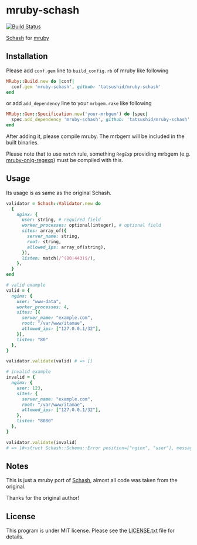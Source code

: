 mruby-schash
============

[![Build Status](https://travis-ci.org/tatsushid/mruby-schash.svg?branch=master)](https://travis-ci.org/tatsushid/mruby-schash)

[Schash][schash] for [mruby](http://mruby.org/)

## Installation

Please add `conf.gem` line to `build_config.rb` of mruby like following

```ruby
MRuby::Build.new do |conf|
  conf.gem 'mruby-schash', github: 'tatsushid/mruby-schash'
end
```

or add `add_dependency` line to your `mrbgem.rake` like following

```ruby
MRuby::Gem::Specification.new('your-mrbgem') do |spec|
  spec.add_dependency 'mruby-schash', github: 'tatsushid/mruby-schash'
end
```

After adding it, please compile mruby. The mrbgem will be included in the
built binaries.

Please note that to use `match` rule, something `RegExp` providing mrbgem (e.g.
[mruby-onig-regexp](https://github.com/mattn/mruby-onig-regexp)) must be
compiled with this.

## Usage

Its usage is as same as the original Schash.

```ruby
validator = Schash::Validator.new do
  {
    nginx: {
      user: string, # required field
      worker_processes: optional(integer), # optional field
      sites: array_of({
        server_name: string,
        root: string,
        allowed_ips: array_of(string),
      }),
      listen: match(/^(80|443)$/),
    },
  }
end

# valid example
valid = {
  nginx: {
    user: "www-data",
    worker_processes: 4,
    sites: [{
      server_name: "example.com",
      root: "/var/www/itamae",
      allowed_ips: ["127.0.0.1/32"],
    }],
    listen: "80"
  },
}

validator.validate(valid) # => []

# invalid example
invalid = {
  nginx: {
    user: 123,
    sites: {
      server_name: "example.com",
      root: "/var/www/itamae",
      allowed_ips: ["127.0.0.1/32"],
    },
    listen: "8080"
  },
}

validator.validate(invalid)
# => [#<struct Schash::Schema::Error position=["nginx", "user"], message="is not String">, #<struct Schash::Schema::Error position=["nginx", "sites"], message="is not an array">, #<struct Schash::Schema::Error position=["nginx", "listen"], message="does not match /^(80|443)$/">]
```

## Notes
This is just a mruby port of [Schash][schash], almost all code was taken from
the original.

Thanks for the original author!

## License
This program is under MIT license. Please see the [LICENSE.txt][license] file for details.

[schash]: https://github.com/ryotarai/schash
[license]: https://github.com/tatsushid/mruby-schash/blob/master/LICENSE.txt
